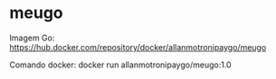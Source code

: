 # meugo

Imagem Go:
https://hub.docker.com/repository/docker/allanmotronipaygo/meugo

Comando docker:
docker run allanmotronipaygo/meugo:1.0
